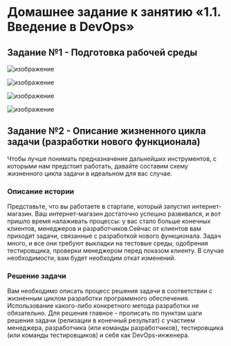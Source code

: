 
# Домашнее задание к занятию «1.1. Введение в DevOps»

## Задание №1 - Подготовка рабочей среды
![изображение](https://user-images.githubusercontent.com/94983313/144149701-0dfce3df-b494-4839-a734-d3dc52b87df8.png)

![изображение](https://user-images.githubusercontent.com/94983313/144149780-c17544b0-f892-4b4c-92ec-3fca85078f71.png)

![изображение](https://user-images.githubusercontent.com/94983313/144149873-e374a512-80ee-4137-a88c-4723ff18e43c.png)

![изображение](https://user-images.githubusercontent.com/94983313/144149952-1a89cd83-89c2-47d8-b6a1-a3f63c5fc649.png)




## Задание №2 - Описание жизненного цикла задачи (разработки нового функционала)

Чтобы лучше понимать предназначение дальнейших инструментов, с которыми нам предстоит работать, давайте 
составим схему жизненного цикла задачи в идеальном для вас случае.

### Описание истории

Представьте, что вы работаете в стартапе, который запустил интернет-магазин. Ваш интернет-магазин достаточно успешно развивался, и вот пришло время налаживать процессы: у вас стало больше конечных клиентов, менеджеров и разработчиков.Сейчас от клиентов вам приходят задачи, связанные с разработкой нового функционала. Задач много, и все они требуют выкладки на тестовые среды, одобрения тестировщика, проверки менеджером перед показом клиенту. В случае необходимости, вам будет необходим откат изменений. 

### Решение задачи

Вам необходимо описать процесс решения задачи в соответствии с жизненным циклом разработки программного обеспечения. Использование какого-либо конкретного метода разработки не обязательно. Для решения главное - прописать по пунктам шаги решения задачи (релизации в конечный результат) с участием менеджера, разработчика (или команды разработчиков), тестировщика (или команды тестировщиков) и себя как DevOps-инженера. 

 
